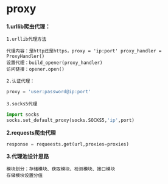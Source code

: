 # proxy

**1.urllib爬虫代理：**

`1.urllib代理方法`

```text
代理内容：是http还是https，proxy = 'ip:port' proxy_handler = ProxyHandler()
设置代理：build_opener(proxy_handler)
访问链接：opener.open()
```

`2.认证代理：`

```python
proxy = 'user:password@ip:port'
```

`3.socks5代理`

```python
import socks
socks.set_default_proxy(socks.SOCKS5,'ip',port)
```

**2.requests爬虫代理**

```python
response = requeests.get(url,proxies=proxies)
```

**3.代理池设计思路**

```text
模块划分：存储模块、获取模块、检测模块、接口模块
存储模块设置分值
```

